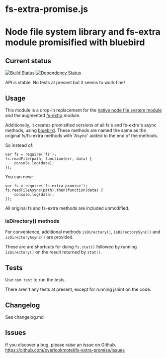 # fs-extra-promise.js

# Node file system library and fs-extra module promisified with bluebird

## Current status

[![Build Status](https://secure.travis-ci.org/overlookmotel/fs-extra-promise.png?branch=master)](http://travis-ci.org/overlookmotel/fs-extra-promise)
[![Dependency Status](https://david-dm.org/overlookmotel/fs-extra-promise.png)](https://david-dm.org/overlookmotel/fs-extra-promise)

API is stable. No tests at present but it seems to work fine!

## Usage

This module is a drop-in replacement for the [native node file system module](http://nodejs.org/api/fs.html) and the augmented [fs-extra](https://www.npmjs.org/package/fs-extra) module.

Additionally, it creates promisified versions of all fs's and fs-extra's async methods, using [bluebird](https://www.npmjs.org/package/bluebird). These methods are named the same as the original fs/fs-extra methods with 'Async' added to the end of the methods.

So instead of:

	var fs = require('fs');
	fs.readFile(path, function(err, data) {
		console.log(data);
	});

You can now:

	var fs = require('fs-extra-promise');
	fs.readFileAsync(path).then(function(data) {
		console.log(data);
	});

All original fs and fs-extra methods are included unmodified.

### isDirectory() methods

For convenience, additional methods `isDirectory()`, `isDirectorySync()` and `isDirectoryAsync()` are provided.

These are are shortcuts for doing `fs.stat()` followed by running `isDirectory()` on the result returned by `stat()`.

## Tests

Use `npm test` to run the tests.

There aren't any tests at present, except for running jshint on the code.

## Changelog

See changelog.md

## Issues

If you discover a bug, please raise an issue on Github. https://github.com/overlookmotel/fs-extra-promise/issues
